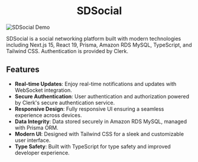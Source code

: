 # <div align="center">SDSocial</div>

![SDSocial Demo](demo.gif)

SDSocial is a social networking platform built with modern technologies including Next.js 15, React 19, Prisma, Amazon RDS MySQL, TypeScript, and Tailwind CSS. Authentication is provided by Clerk.

## Features

- **Real-time Updates**: Enjoy real-time notifications and updates with WebSocket integration.
- **Secure Authentication**: User authentication and authorization powered by Clerk's secure authentication service.
- **Responsive Design**: Fully responsive UI ensuring a seamless experience across devices.
- **Data Integrity**: Data stored securely in Amazon RDS MySQL, managed with Prisma ORM.
- **Modern UI**: Designed with Tailwind CSS for a sleek and customizable user interface.
- **Type Safety**: Built with TypeScript for type safety and improved developer experience.
